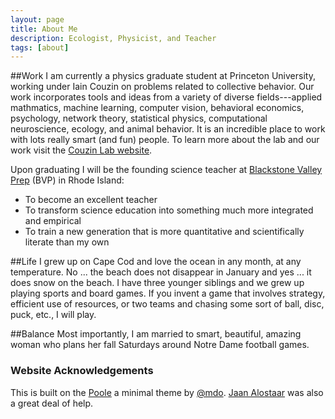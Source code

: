 ```yaml
---
layout: page
title: About Me
description: Ecologist, Physicist, and Teacher
tags: [about]
---
```


##Work
I am currently a physics graduate student at Princeton University, working under Iain Couzin on problems related to collective behavior.  Our work incorporates tools and ideas from a variety of diverse fields---applied mathmatics, machine learning, computer vision, behavioral economics, psychology, network theory, statistical physics, computational neuroscience, ecology, and animal behavior.  It is an incredible place to work with lots really smart (and fun) people.  To learn more about the lab and our work visit the [Couzin Lab website](http://icouzin.princeton.edu).

Upon graduating I will be the founding science teacher at [Blackstone Valley Prep](http://www.bvprep.blogspot.com/) (BVP) in Rhode Island:

* To become an excellent teacher
* To transform science education into something much more integrated and empirical
* To train a new generation that is more quantitative and scientifically literate than my own 

##Life
I grew up on Cape Cod and love the ocean in any month, at any temperature.  No ... the beach does not disappear in January and yes ... it does snow on the beach.  I have three younger siblings and we grew up playing sports and board games.  If you invent a game that involves strategy, efficient use of resources, or two teams and chasing some sort of ball, disc, puck, etc., I will play.

##Balance
Most importantly, I am married to smart, beautiful, amazing woman who plans her fall Saturdays around Notre Dame football games.


### Website Acknowledgements
This is built on the [Poole](https://github.com/poole) a minimal theme by [@mdo](https://twitter.com/mdo). [Jaan Alostaar](https://jaan.io/) was also a great deal of help.
